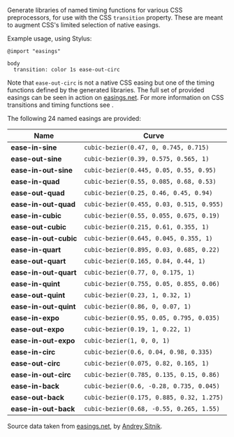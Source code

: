Generate libraries of named timing functions for various CSS preprocessors, for use with
the CSS `transition` property. These are meant to augment CSS's limited selection of
native easings.

Example usage, using Stylus:

    @import "easings"

    body
      transition: color 1s ease-out-circ

Note that `ease-out-circ` is not a native CSS easing but one of the timing functions
defined by the generated libraries. The full set of provided easings can be seen in
action on [easings.net](http://easings.net). For more information on CSS transitions and
timing functions see []().

The following 24 named easings are provided:

| Name | Curve |
|------|-------|
| **ease-in-sine** | `cubic-bezier(0.47, 0, 0.745, 0.715)` |
| **ease-out-sine** | `cubic-bezier(0.39, 0.575, 0.565, 1)` |
| **ease-in-out-sine** | `cubic-bezier(0.445, 0.05, 0.55, 0.95)` |
| **ease-in-quad** | `cubic-bezier(0.55, 0.085, 0.68, 0.53)` |
| **ease-out-quad** | `cubic-bezier(0.25, 0.46, 0.45, 0.94)` |
| **ease-in-out-quad** | `cubic-bezier(0.455, 0.03, 0.515, 0.955)` |
| **ease-in-cubic** | `cubic-bezier(0.55, 0.055, 0.675, 0.19)` |
| **ease-out-cubic** | `cubic-bezier(0.215, 0.61, 0.355, 1)` |
| **ease-in-out-cubic** | `cubic-bezier(0.645, 0.045, 0.355, 1)` |
| **ease-in-quart** | `cubic-bezier(0.895, 0.03, 0.685, 0.22)` |
| **ease-out-quart** | `cubic-bezier(0.165, 0.84, 0.44, 1)` |
| **ease-in-out-quart** | `cubic-bezier(0.77, 0, 0.175, 1)` |
| **ease-in-quint** | `cubic-bezier(0.755, 0.05, 0.855, 0.06)` |
| **ease-out-quint** | `cubic-bezier(0.23, 1, 0.32, 1)` |
| **ease-in-out-quint** | `cubic-bezier(0.86, 0, 0.07, 1)` |
| **ease-in-expo** | `cubic-bezier(0.95, 0.05, 0.795, 0.035)` |
| **ease-out-expo** | `cubic-bezier(0.19, 1, 0.22, 1)` |
| **ease-in-out-expo** | `cubic-bezier(1, 0, 0, 1)` |
| **ease-in-circ** | `cubic-bezier(0.6, 0.04, 0.98, 0.335)` |
| **ease-out-circ** | `cubic-bezier(0.075, 0.82, 0.165, 1)` |
| **ease-in-out-circ** | `cubic-bezier(0.785, 0.135, 0.15, 0.86)` |
| **ease-in-back** | `cubic-bezier(0.6, -0.28, 0.735, 0.045)` |
| **ease-out-back** | `cubic-bezier(0.175, 0.885, 0.32, 1.275)` |
| **ease-in-out-back** | `cubic-bezier(0.68, -0.55, 0.265, 1.55)` |

Source data taken from [easings.net](http://easings.net), by [Andrey Sitnik](https://github.com/ai).
